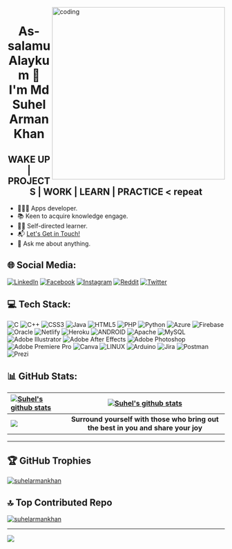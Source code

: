<img align="right" alt="coding" width="400" src="https://user-images.githubusercontent.com/55389276/140866485-8fb1c876-9a8f-4d6a-98dc-08c4981eaf70.gif">

<h1 align="center">As-salamu Alaykum 👋 <br> I'm Md Suhel Arman Khan</h1>

<h2 align="center">WAKE UP | PROJECTS | WORK | LEARN | PRACTICE < repeat </h2>

- 👨🏻‍💻 Apps developer.
- 📚 Keen to acquire knowledge engage.
- ✍🏻 Self-directed learner. 
- 📬 <a href="https://facebook.com/suhelarmankhan">Let's Get in Touch!</a>
- 💬 Ask me about anything.



## 🌐 Social Media:
[![LinkedIn](https://img.shields.io/badge/LinkedIn-%230077B5.svg?logo=linkedin&logoColor=white)](https://www.linkedin.com/in/md-suhel-arman-khan-407720275/) [![Facebook](https://img.shields.io/badge/Facebook-%231877F2.svg?logo=Facebook&logoColor=white)](https://facebook.com/suhelarmankhan) [![Instagram](https://img.shields.io/badge/Instagram-%23E4405F.svg?logo=Instagram&logoColor=white)](https://www.instagram.com/suhelarmankhan)  [![Reddit](https://img.shields.io/badge/Reddit-%23FF4500.svg?logo=Reddit&logoColor=white)](https://www.reddit.com/user/suhelarmankhan) [![Twitter](https://img.shields.io/badge/Twitter-%231DA1F2.svg?logo=Twitter&logoColor=white)](https://twitter.com/suhelarmankhanX) 

  
  
## 💻 Tech Stack:
  
![C](https://img.shields.io/badge/c-%2300599C.svg?style=for-the-badge&logo=c&logoColor=white) ![C++](https://img.shields.io/badge/c++-%2300599C.svg?style=for-the-badge&logo=c%2B%2B&logoColor=white) ![CSS3](https://img.shields.io/badge/css3-%231572B6.svg?style=for-the-badge&logo=css3&logoColor=white) ![Java](https://img.shields.io/badge/java-%23ED8B00.svg?style=for-the-badge&logo=java&logoColor=white) ![HTML5](https://img.shields.io/badge/html5-%23E34F26.svg?style=for-the-badge&logo=html5&logoColor=white) ![PHP](https://img.shields.io/badge/php-%23777BB4.svg?style=for-the-badge&logo=php&logoColor=white) ![Python](https://img.shields.io/badge/python-3670A0?style=for-the-badge&logo=python&logoColor=ffdd54) ![Azure](https://img.shields.io/badge/azure-%230072C6.svg?style=for-the-badge&logo=azure-devops&logoColor=white) ![Firebase](https://img.shields.io/badge/firebase-%23039BE5.svg?style=for-the-badge&logo=firebase) ![Oracle](https://img.shields.io/badge/Oracle-F80000?style=for-the-badge&logo=oracle&logoColor=white) ![Netlify](https://img.shields.io/badge/netlify-%23000000.svg?style=for-the-badge&logo=netlify&logoColor=#00C7B7) ![Heroku](https://img.shields.io/badge/heroku-%23430098.svg?style=for-the-badge&logo=heroku&logoColor=white) ![ANDROID](https://img.shields.io/badge/android-%2320232a.svg?style=for-the-badge&logo=android&logoColor=%a4c639) ![Apache](https://img.shields.io/badge/apache-%23D42029.svg?style=for-the-badge&logo=apache&logoColor=white) ![MySQL](https://img.shields.io/badge/mysql-%2300f.svg?style=for-the-badge&logo=mysql&logoColor=white) ![Adobe Illustrator](https://img.shields.io/badge/adobeillustrator-%23FF9A00.svg?style=for-the-badge&logo=adobeillustrator&logoColor=white) ![Adobe After Effects](https://img.shields.io/badge/Adobe%20After%20Effects-9999FF.svg?style=for-the-badge&logo=Adobe%20After%20Effects&logoColor=white) ![Adobe Photoshop](https://img.shields.io/badge/adobephotoshop-%2331A8FF.svg?style=for-the-badge&logo=adobephotoshop&logoColor=white) ![Adobe Premiere Pro](https://img.shields.io/badge/Adobe%20Premiere%20Pro-9999FF.svg?style=for-the-badge&logo=Adobe%20Premiere%20Pro&logoColor=white) ![Canva](https://img.shields.io/badge/Canva-%2300C4CC.svg?style=for-the-badge&logo=Canva&logoColor=white) ![LINUX](https://img.shields.io/badge/Linux-FCC624?style=for-the-badge&logo=linux&logoColor=black) ![Arduino](https://img.shields.io/badge/-Arduino-00979D?style=for-the-badge&logo=Arduino&logoColor=white) ![Jira](https://img.shields.io/badge/jira-%230A0FFF.svg?style=for-the-badge&logo=jira&logoColor=white) ![Postman](https://img.shields.io/badge/Postman-FF6C37?style=for-the-badge&logo=postman&logoColor=white) ![Prezi](https://img.shields.io/badge/Prezi-%23000000.svg?style=for-the-badge&logo=Prezi&logoColor=white)
  

  ## 📊 GitHub Stats:

| <a href="https://github.com/suhelarmankhan"><img align="center" src="https://github-readme-streak-stats.herokuapp.com?user=suhelarmankhan&theme=tokyonight&hide_border=true&date_format=M%20j%5B%2C%20Y%5D)" alt="Suhel's github stats" /></a> | <a href="https://github.com/suhelarmankhan"><img align="center" src="https://github-readme-stats.vercel.app/api?username=suhelarmankhan&show_icons=true&include_all_commits=true&theme=tokyonight&hide_border=true" alt="Suhel's github stats" /></a> | 
| :------------- | :-------------: |
| <a href="https://github.com/suhelarmankhan"><img align="center" src="https://github-readme-stats.vercel.app/api/top-langs/?username=suhelarmankhan&layout=compact&theme=tokyonight&hide_border=true" /></a>  | <b>Surround yourself with those who bring out the best in you and share your joy<br /></b> |

---

## 🏆 GitHub Trophies
<p align="left"> <a href="https://github.com/ryo-ma/github-profile-trophy"><img src="https://github-profile-trophy.vercel.app/?username=suhelarmankhan&theme=onedark&no-frame=false&no-bg=false&margin-w=4" alt="suhelarmankhan" /></a> </p>

## 🔝 Top Contributed Repo

 <p align="left"> <a href="https://github-contributor-stats.vercel.app"><img src="https://github-contributor-stats.vercel.app/api?username=suhelarmankhan&limit=5&theme=onedark&no-frame=false&no-bg=false&margin-w=4&combine_all_yearly_contributions=true" alt="suhelarmankhan" /></a> </p>
 
---
[![](https://visitcount.itsvg.in/api?id=suhelarmankhan&icon=0&color=0)](https://visitcount.itsvg.in)

  




